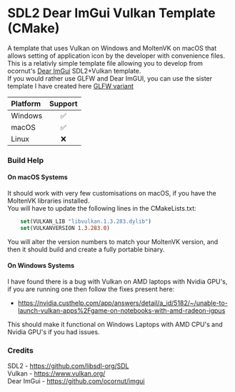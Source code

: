 # SDL2 Dear ImGui Vulkan Template (CMake)  

A template that uses Vulkan on Windows and MoltenVK on macOS that allows setting of application icon by the developer with convenience files.  
This is a relativly simple template file allowing you to develop from ocornut's [Dear ImGui](https://github.com/ocornut/imgui) SDL2+Vulkan template.  
If you would rather use GLFW and Dear ImGUI, you can use the sister template I have created here [GLFW variant](https://github.com/GrahamCHill/GLFW-DearImGui-Vulkan-Template)

| Platform   |  Support  |
|:-----------|:---------:|
| Windows    |     ✅     |
| macOS      |     ✅     |
| Linux      |     ❌     |


### Build Help

#### On macOS Systems

It should work with very few customisations on macOS, if you have the MoltenVK libraries installed.  
You will have to update the following lines in the CMakeLists.txt:

````Cmake
    set(VULKAN_LIB "libvulkan.1.3.283.dylib")
    set(VULKANVERSION 1.3.283.0)
````

You will alter the version numbers to match your MoltenVK version, and then it should build and create a fully portable binary.

#### On Windows Systems

I have found there is a bug with Vulkan on AMD laptops with Nvidia GPU's, if you are running one then follow the fixes present here:

- https://nvidia.custhelp.com/app/answers/detail/a_id/5182/~/unable-to-launch-vulkan-apps%2Fgame-on-notebooks-with-amd-radeon-igpus

This should make it functional on Windows Laptops with AMD CPU's and Nvidia GPU's if you had issues.


### Credits
SDL2 - https://github.com/libsdl-org/SDL   
Vulkan - https://www.vulkan.org/  
Dear ImGui - https://github.com/ocornut/imgui

